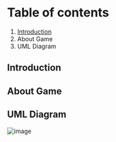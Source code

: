 # Table of contents
1. [Introduction](#Introduction)
2. About Game
3. UML Diagram

## Introduction

## About Game

## UML Diagram
![image](https://user-images.githubusercontent.com/100185884/197346802-606f0343-d6c5-42ea-84dd-96d80d29593b.png)


